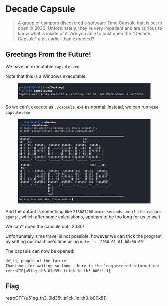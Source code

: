 # Decade Capsule

> A group of campers discovered a software Time Capsule that is set to open in 2030! Unfortunately, they're very impatient and are curious to know what is inside of it. Are you able to bust open the "Decade Capsule" a bit earlier than expected?

## Greetings From the Future!

We have an executable `capsule.exe`

Note that this is a Windows executable

<figure><img src="../../.gitbook/assets/image (2).png" alt=""><figcaption></figcaption></figure>

So we can't execute as `./capsule.exe` as normal. Instead, we can run `wine capsule.exe`

<figure><img src="../../.gitbook/assets/image (8).png" alt=""><figcaption></figcaption></figure>

And the output is something like `213087208 more seconds until the capsule opens!`, which after some calculations, appears to be too long for us to wait

We can't open the capsule until 2030!

Unfortunately, time travel is not possible, however we can trick the program by setting our machine's time using `date -s '2030-01-01 00:00:00'`

The capsule can now be opened:

```
Hello, people of the future!
Thank you for waiting so long - here is the long awaited information:
retroCTF{u51ng_th3_0ld35t_tr1ck_1n_th3_b00k!!1}
```

## Flag

retroCTF{u51ng\_th3\_0ld35t\_tr1ck\_1n\_th3\_b00k!!1}
